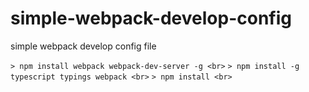 # simple-webpack-develop-config
simple webpack develop config file

`
    > npm install webpack webpack-dev-server -g <br>
`
`
    > npm install -g typescript typings webpack <br>
`
`
    > npm install <br>
`
